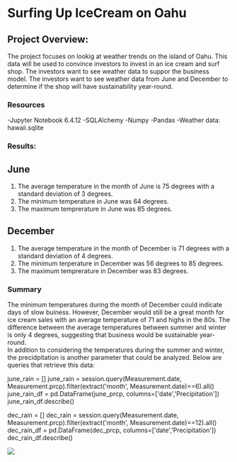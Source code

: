 # Surfing Up IceCream on Oahu

## Project Overview:
The project focuses on lookig at weather trends on the island of Oahu.  This data will be used to convince investors to invest in an ice cream and surf shop.   The investors want to see weather data to suppor the business model.   The investors want to see weather data from June and December to determine if the shop will have sustainability year-round.  

### Resources
-Jupyter Notebook 6.4.12
-SQLAlchemy
-Numpy
-Pandas
-Weather data: hawaii.sqlite

### Results:
## June
1. The average temperature in the month of June is 75 degrees with a standard deviation of 3 degrees. 
2. The minimum temperature in June was 64 degrees.
3. The maximum temprerature in June was 85 degrees.
## December
1. The average temperature in the month of December is 71 degrees with a standard deviation of 4 degrees. 
2. The minimum terperature in December was 56 degrees to 85 degrees.
3. The maximum temprerature in December was 83 degrees.

### Summary
The minimum temperatures during the month of December could indicate days of slow buiness.  However, December would still be a great month for ice cream sales with an average temperature of 71 and highs in the 80s.  The difference between the average temperatures between summer and winter is only 4 degrees, suggesting that business would be sustainable year-round.  
In addition to considering the temperatures during the summer and winter, the precidpitation is another parameter that could be analyzed.  Below are queries that retrieve this data:

june_rain = []
june_rain = session.query(Measurement.date, Measurement.prcp).filter(extract('month', Measurement.date)==6).all()
june_rain_df = pd.DataFrame(june_prcp, columns=['date','Precipitation'])
june_rain_df.describe()

dec_rain = []
dec_rain = session.query(Measurement.date, Measurement.prcp).filter(extract('month', Measurement.date)==12).all()
dec_rain_df = pd.DataFrame(dec_prcp, columns=['date','Precipitation'])
dec_rain_df.describe()

<img src="dectemp.png"/>
